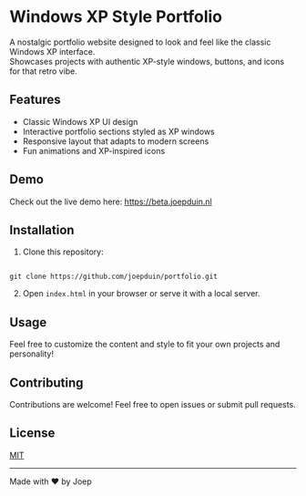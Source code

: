 # Windows XP Style Portfolio

A nostalgic portfolio website designed to look and feel like the classic Windows XP interface.  
Showcases projects with authentic XP-style windows, buttons, and icons for that retro vibe.

## Features

- Classic Windows XP UI design
- Interactive portfolio sections styled as XP windows
- Responsive layout that adapts to modern screens
- Fun animations and XP-inspired icons

## Demo

Check out the live demo here: https://beta.joepduin.nl

## Installation

1. Clone this repository:
```

git clone https://github.com/joepduin/portfolio.git

```
2. Open `index.html` in your browser or serve it with a local server.

## Usage

Feel free to customize the content and style to fit your own projects and personality!

## Contributing

Contributions are welcome! Feel free to open issues or submit pull requests.

## License

[MIT](LICENSE)

---

Made with ❤️ by Joep

